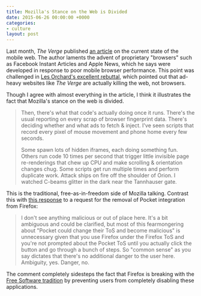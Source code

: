 ```yaml
---
title: Mozilla's Stance on the Web is Divided
date: 2015-06-26 00:00:00 +0000
categories:
- culture
layout: post
---
```


Last month, _The Verge_ published [an article][1] on the current state of the mobile web. The author laments the advent of proprietary "browsers" such as Facebook Instant Articles and Apple News, which he says were developed in response to poor mobile browser performance. This point was challenged in [Les Orchard's excellent rebuttal][2], which pointed out that ad-heavy websites like _The Verge_ are actually killing the web, not browsers.

Though I agree with almost everything in the article, I think it illustrates the fact that Mozilla's stance on the web is divided.

> Then, there's what that code's actually doing once it runs. There's the usual reporting on every scrap of browser fingerprint data. There's deciding whether and what ads to fetch & inject. I've seen scripts that record every pixel of mouse movement and phone home every few seconds.
>
> Some spawn lots of hidden iframes, each doing something fun. Others run code 10 times per second that trigger little invisible page re-renderings that chew up CPU and make scrolling & orientation changes chug. Some scripts get run multiple times and perform duplicate work. Attack ships on fire off the shoulder of Orion. I watched C-beams glitter in the dark near the Tannhauser gate.

This is the traditional, free-as-in-freedom side of Mozilla talking. Contrast this with [this response](https://bugzilla.mozilla.org/show_bug.cgi?id=1172126#c33) to a request for the removal of Pocket integration from Firefox:

> I don't see anything malicious or out of place here. It's a bit ambiguous and could be clarified, but most of this fearmongering about "Pocket could change their ToS and become malicious" is unnecessary given that you use Firefox under the Firefox ToS and you're not prompted about the Pocket ToS until you actually click the button and go through a bunch of steps. So "common sense" as you say dictates that there's no additional danger to the user here. Ambiguity, yes. Danger, no.

The comment completely sidesteps the fact that Firefox is breaking with the [Free Software tradition][3] by preventing users from completely disabling these applications.

  [1]: http://www.theverge.com/2015/7/20/9002721/the-mobile-web-sucks
  [2]: http://blog.lmorchard.com/2015/07/22/the-verge-web-sucks/
  [3]: https://www.gnu.org/philosophy/free-sw.html
